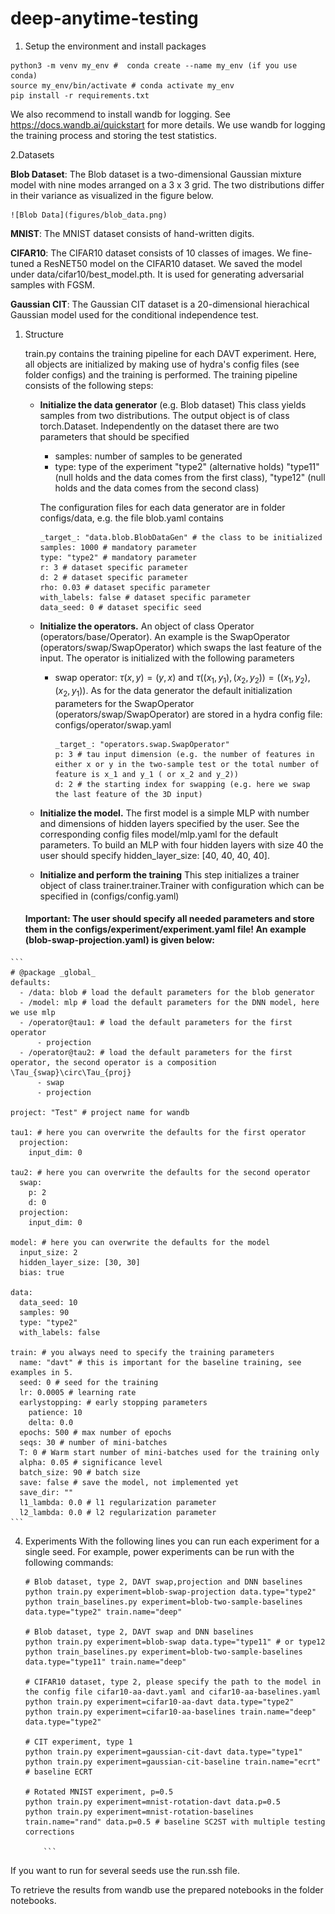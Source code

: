 # deep-anytime-testing

1. Setup the environment and install packages
```
python3 -m venv my_env #  conda create --name my_env (if you use conda)
source my_env/bin/activate # conda activate my_env
pip install -r requirements.txt
```
We also recommend to install wandb for logging. See https://docs.wandb.ai/quickstart for more details. We use wandb for logging the training process and storing the test statistics.

2.Datasets
   
   **Blob Dataset**: The Blob dataset is a two-dimensional Gaussian mixture model with nine modes arranged on a 3 x 3 grid.  The two distributions differ in their variance as visualized in the figure below.

    ![Blob Data](figures/blob_data.png)
    
   **MNIST**: The MNIST dataset consists of hand-written digits.

   **CIFAR10**: The CIFAR10 dataset consists of 10 classes of images. We fine-tuned a ResNET50 model on the CIFAR10 dataset. We saved the model under data/cifar10/best_model.pth. It is used for generating adversarial samples with FGSM.
   
   **Gaussian CIT**: The Gaussian CIT dataset is a 20-dimensional hierachical Gaussian model used for the conditional independence test. 

   1. Structure
   
      train.py contains the training pipeline for each DAVT experiment. Here, all objects are initialized by making use of hydra's config files (see folder configs) and the training is performed. The training pipeline consists of the following steps:
        - **Initialize the data generator** (e.g. Blob dataset) This class yields samples from two distributions. The output object is of class torch.Dataset. Independently on the dataset there are two parameters that should be specified
          - samples: number of samples to be generated
          - type: type of the experiment "type2" (alternative holds) "type11" (null holds and the data comes from the first class), "type12" (null holds and the data comes from the second class)
        
          The configuration files for each data generator are in folder configs/data, e.g. the file blob.yaml contains
          ```
          _target_: "data.blob.BlobDataGen" # the class to be initialized
          samples: 1000 # mandatory parameter
          type: "type2" # mandatory parameter
          r: 3 # dataset specific parameter
          d: 2 # dataset specific parameter
          rho: 0.03 # dataset specific parameter
          with_labels: false # dataset specific parameter
          data_seed: 0 # dataset specific seed
          ``` 
        - **Initialize the operators.** An object of class Operator (operators/base/Operator). An example is the SwapOperator (operators/swap/SwapOperator) which swaps the last feature of the input. The operator is initialized with the following parameters 
          - swap operator: $\tau(x,y) = (y,x)$ and $\tau((x_1,y_1),(x_2, y_2)) = ((x_1,y_2),(x_2, y_1))$. As for the data generator the default initialization parameters for the SwapOperator (operators/swap/SwapOperator) are stored in a hydra config file: configs/operator/swap.yaml
            ```
            _target_: "operators.swap.SwapOperator"
            p: 3 # tau input dimension (e.g. the number of features in either x or y in the two-sample test or the total number of feature is x_1 and y_1 ( or x_2 and y_2))
            d: 2 # the starting index for swapping (e.g. here we swap the last feature of the 3D input) 
            ``` 
        - **Initialize the model.** The first model is a simple MLP with number and dimensions of hidden layers specified by the user. See the corresponding config files model/mlp.yaml for the default parameters. To build an MLP with four hidden layers with size 40 the user should specify hidden_layer_size: [40, 40, 40, 40].

        - **Initialize and perform the training** This step initializes a trainer object of class trainer.trainer.Trainer with configuration which can be specified in (configs/config.yaml)
   
      #### **Important:** The user should specify all needed parameters and store them in the configs/experiment/experiment.yaml file! An example (blob-swap-projection.yaml) is given below:
    ```
    # @package _global_
    defaults:
      - /data: blob # load the default parameters for the blob generator
      - /model: mlp # load the default parameters for the DNN model, here we use mlp
      - /operator@tau1: # load the default parameters for the first operator
          - projection
      - /operator@tau2: # load the default parameters for the first operator, the second operator is a composition \Tau_{swap}\circ\Tau_{proj}
          - swap
          - projection
    
    project: "Test" # project name for wandb
    
    tau1: # here you can overwrite the defaults for the first operator
      projection:
        input_dim: 0
    
    tau2: # here you can overwrite the defaults for the second operator
      swap:
        p: 2
        d: 0
      projection:
        input_dim: 0
    
    model: # here you can overwrite the defaults for the model
      input_size: 2
      hidden_layer_size: [30, 30]
      bias: true
    
    data:
      data_seed: 10
      samples: 90
      type: "type2"
      with_labels: false
    
    train: # you always need to specify the training parameters
      name: "davt" # this is important for the baseline training, see examples in 5.
      seed: 0 # seed for the training
      lr: 0.0005 # learning rate
      earlystopping: # early stopping parameters
        patience: 10
        delta: 0.0
      epochs: 500 # max number of epochs
      seqs: 30 # number of mini-batches
      T: 0 # Warm start number of mini-batches used for the training only
      alpha: 0.05 # significance level
      batch_size: 90 # batch size
      save: false # save the model, not implemented yet
      save_dir: ""
      l1_lambda: 0.0 # l1 regularization parameter
      l2_lambda: 0.0 # l2 regularization parameter
    ```

4. Experiments
With the following lines you can run each experiment for a single seed. For example, power experiments can be run with the following commands:
    ```
   # Blob dataset, type 2, DAVT swap,projection and DNN baselines
    python train.py experiment=blob-swap-projection data.type="type2" 
    python train_baselines.py experiment=blob-two-sample-baselines data.type="type2" train.name="deep"
   
    # Blob dataset, type 2, DAVT swap and DNN baselines
    python train.py experiment=blob-swap data.type="type11" # or type12
    python train_baselines.py experiment=blob-two-sample-baselines data.type="type11" train.name="deep"
   
    # CIFAR10 dataset, type 2, please specify the path to the model in the config file cifar10-aa-davt.yaml and cifar10-aa-baselines.yaml
    python train.py experiment=cifar10-aa-davt data.type="type2" 
    python train.py experiment=cifar10-aa-baselines train.name="deep" data.type="type2" 
   
   # CIT experiment, type 1
   python train.py experiment=gaussian-cit-davt data.type="type1" 
   python train.py experiment=gaussian-cit-baseline train.name="ecrt" # baseline ECRT
   
   # Rotated MNIST experiment, p=0.5
   python train.py experiment=mnist-rotation-davt data.p=0.5
   python train.py experiment=mnist-rotation-baselines train.name="rand" data.p=0.5 # baseline SC2ST with multiple testing corrections

        ```
If you want to run for several seeds use the run.ssh file.

To retrieve the results from wandb use the prepared notebooks in the folder notebooks.

